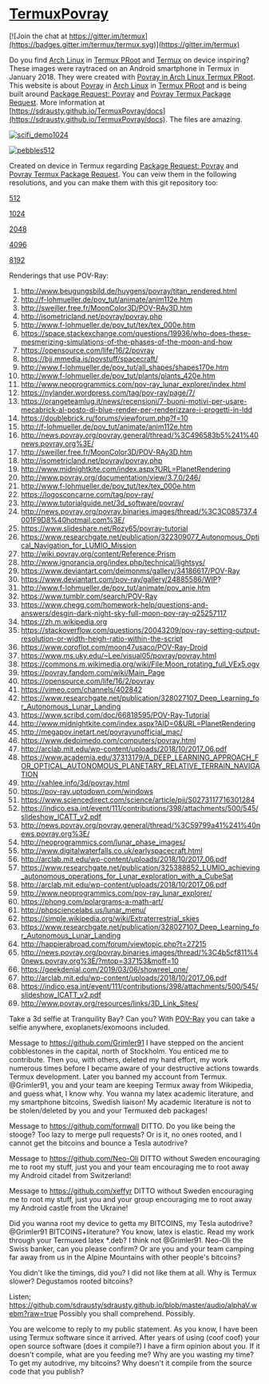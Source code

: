 # [TermuxPovray](https://github.com/sdrausty/TermuxPovray)

[![Join the chat at https://gitter.im/termux](https://badges.gitter.im/termux/termux.svg)](https://gitter.im/termux)  

Do you find [Arch Linux](https://sdrausty.github.io/TermuxArch/) in [Termux PRoot](https://github.com/termux/proot) and [Termux](https://termux.com) on device inspiring?  These images were raytraced on an Android smartphone in Termux in January 2018.  They were created with [Povray in Arch Linux Termux PRoot](https://sdrausty.github.io/TermuxArch/). This website is about [Povray](https://github.com/POV-Ray) in [Arch Linux](https://sdrausty.github.io/TermuxArch/) in [Termux PRoot](https://github.com/termux/proot) and is being built around [Package Request: Povray](https://github.com/termux/termux-packages/issues/202) and [Povray Termux Package Request](https://github.com/POV-Ray/povray/issues/291).  More information at [https://sdrausty.github.io/TermuxPovray/docs](https://sdrausty.github.io/TermuxPovray/docs).  The files are amazing. 

[![scifi_demo1024](https://sdrausty.github.io/TermuxPovray/docs/files/scifi_demo/scifi_demo1024.png)](https://sdrausty.github.io/TermuxPovray/docs/files/scifi_demo/scifi_demo1024.png)

[![pebbles512](https://sdrausty.github.io/TermuxPovray/docs/files/pebbles/pebbles512.png)](https://sdrausty.github.io/TermuxPovray/docs/files/pebbles/pebbles512.png)

Created on device in Termux regarding [Package Request: Povray](https://github.com/termux/termux-packages/issues/202) and [Povray Termux Package Request](https://github.com/POV-Ray/povray/issues/291).  You can veiw them in the following resolutions, and you can make them with this git repository too:

[512](512)

[1024](1024)

[2048](2048)

[4096](4096)

[8192](8192)

Renderings that use POV-Ray:
1. http://www.beugungsbild.de/huygens/povray/titan_rendered.html
2. http://f-lohmueller.de/pov_tut/animate/anim112e.htm
3. http://sweiller.free.fr/MoonColor3D/POV-RAy3D.htm
4. http://isometricland.net/povray/povray.php
5. http://www.f-lohmueller.de/pov_tut/tex/tex_000e.htm
6. https://space.stackexchange.com/questions/19936/who-does-these-mesmerizing-simulations-of-the-phases-of-the-moon-and-how
7. https://opensource.com/life/16/2/povray
8. https://bjj.mmedia.is/povstuff/spacecraft/
9. http://www.f-lohmueller.de/pov_tut/all_shapes/shapes170e.htm
10. http://www.f-lohmueller.de/pov_tut/plants/plants_420e.htm
11. http://www.neoprogrammics.com/pov-ray_lunar_explorer/index.html
12. https://nylander.wordpress.com/tag/pov-ray/page/7/
13. https://orangeteamlug.it/news/recensioni/7-buoni-motivi-per-usare-mecabrick-al-posto-di-blue-render-per-renderizzare-i-progetti-in-ldd
14. https://doublebrick.ru/forums/viewforum.php?f=10
15. http://f-lohmueller.de/pov_tut/animate/anim112e.htm
16. http://news.povray.org/povray.general/thread/%3C496583b5%241%40news.povray.org%3E/
17. http://sweiller.free.fr/MoonColor3D/POV-RAy3D.htm
18. http://isometricland.net/povray/povray.php
19. http://www.midnightkite.com/index.aspx?URL=PlanetRendering
20. http://www.povray.org/documentation/view/3.7.0/246/
21. http://www.f-lohmueller.de/pov_tut/tex/tex_000e.htm
22. https://logosconcarne.com/tag/pov-ray/
23. http://www.tutorialguide.net/3d_software/povray/
24. http://news.povray.org/povray.binaries.images/thread/%3C3C085737.4001F9D8%40hotmail.com%3E/
25. https://www.slideshare.net/Rozy65/povray-tutorial
26. https://www.researchgate.net/publication/322309077_Autonomous_Optical_Navigation_for_LUMIO_Mission
27. http://wiki.povray.org/content/Reference:Prism
28. http://www.ignorancia.org/index.php/technical/lightsys/
29. https://www.deviantart.com/deimonms/gallery/34186617/POV-Ray
30. https://www.deviantart.com/pov-ray/gallery/24885586/WIP?
31. http://www.f-lohmueller.de/pov_tut/animate/pov_anie.htm
32. https://www.tumblr.com/search/POV-Ray
33. https://www.chegg.com/homework-help/questions-and-answers/desgin-dark-night-sky-full-moon-pov-ray-q25257117
34. https://zh.m.wikipedia.org
35. https://stackoverflow.com/questions/20043209/pov-ray-setting-output-resolution-or-width-heigh-ratio-within-the-script
36. https://www.coroflot.com/moon47usaco/POV-Ray-Droid
37. https://www.ms.uky.edu/~Lee/visual05/povray/povray.html
38. https://commons.m.wikimedia.org/wiki/File:Moon_rotating_full_VEx5.ogv
39. https://povray.fandom.com/wiki/Main_Page
40. https://opensource.com/life/16/2/povray
41. https://vimeo.com/channels/402842
42. https://www.researchgate.net/publication/328027107_Deep_Learning_for_Autonomous_Lunar_Landing
43. https://www.scribd.com/doc/66818595/POV-Ray-Tutorial
44. http://www.midnightkite.com/index.aspx?AID=0&URL=PlanetRendering
45. http://megapov.inetart.net/povrayunofficial_mac/
46. https://www.dedoimedo.com/computers/povray.html
47. http://arclab.mit.edu/wp-content/uploads/2018/10/2017_06.pdf
48. https://www.academia.edu/37313179/A_DEEP_LEARNING_APPROACH_FOR_OPTICAL_AUTONOMOUS_PLANETARY_RELATIVE_TERRAIN_NAVIGATION
49. http://xahlee.info/3d/povray.html
50. https://pov-ray.uptodown.com/windows
51. https://www.sciencedirect.com/science/article/pii/S0273117716301284
52. https://indico.esa.int/event/111/contributions/398/attachments/500/545/slideshow_ICATT_v2.pdf
53. http://news.povray.org/povray.general/thread/%3C59799a41%241%40news.povray.org%3E/
54. http://neoprogrammics.com/lunar_phase_images/
55. http://www.digitalwaterfalls.co.uk/earlyspacecraft.html
56. http://arclab.mit.edu/wp-content/uploads/2018/10/2017_06.pdf
57. https://www.researchgate.net/publication/325388852_LUMIO_achieving_autonomous_operations_for_Lunar_exploration_with_a_CubeSat
58. http://arclab.mit.edu/wp-content/uploads/2018/10/2017_06.pdf
59. http://www.neoprogrammics.com/pov-ray_lunar_explorer/
60. https://phong.com/polargrams-a-math-art/
61. http://phpsciencelabs.us/lunar_menu/
62. https://simple.wikipedia.org/wiki/Extraterrestrial_skies
63. https://www.researchgate.net/publication/328027107_Deep_Learning_for_Autonomous_Lunar_Landing
64. http://happierabroad.com/forum/viewtopic.php?t=27215
65. http://news.povray.org/povray.binaries.images/thread/%3C4b5cf811%40news.povray.org%3E/?mtop=337153&moff=10
66. https://geekdenial.com/2019/03/06/showreel_one/
67. http://arclab.mit.edu/wp-content/uploads/2018/10/2017_06.pdf
68. https://indico.esa.int/event/111/contributions/398/attachments/500/545/slideshow_ICATT_v2.pdf
69. http://www.povray.org/resources/links/3D_Link_Sites/

Take a 3d selfie at Tranquility Bay?  Can you?  With [POV-Ray](https://github.com/POV-Ray/povray) you can take a selfie anywhere, exoplanets/exomoons included.


Message to https://github.com/Grimler91 I have stepped on the ancient cobblestones in the capital, north of Stockholm. You enticed me to contribute. Then you, with others, deleted my hard effort, my work numerous times before I became aware of your destructive actions towards Termux development. Later you banned my account from Termux. @Grimler91, you and your team are keeping Termux away from Wikipedia, and guess what, I know why. You wanna my latex academic literature, and my smartphone bitcoins, Swedish liaison! My academic literature is not to be stolen/deleted by you and your Termuxed deb packages!

Message to https://github.com/fornwall DITTO. Do you like being the stooge? Too lazy to merge pull requests? Or is it, no ones rooted, and I cannot get the bitcoins and bounce a Tesla autodrive?

Message to https://github.com/Neo-Oli DITTO without Sweden encouraging me to root my stuff, just you and your team encouraging me to root away my Android citadel from Switzerland!

Message to https://github.com/xeffyr DITTO without Sweden encouraging me to root my stuff, just you and your group encouraging me to root away my Android castle from the Ukraine!

Did you wanna root my device to getta my BITCOINS, my Tesla autodrive? @Grimler91 BITCOINS+literature? You know, latex is elastic. Read my work through your Termuxed latex *.deb? I think not @Grimler91. Neo-Oli the Swiss banker, can you please confirm? Or are you and your team camping far away from us in the Alpine Mountains with other people's bitcoins?

You didn't like the timings, did you? I did not like them at all. Why is Termux slower? Degustamos rooted bitcoins?

Listen; https://github.com/sdrausty/sdrausty.github.io/blob/master/audio/alphaV.webm?raw=true Possibly you shall comprehend. Possibly.

You are welcome to reply to my public statement. As you know, I have been using Termux software since it arrived. After years of using (coof coof) your open source software (does it compile?) I have a firm opinion about you. If it doesn't compile, what are you feeding me? Why are you wasting my time? To get my autodrive, my bitcoins? Why doesn't it compile from the source code that you publish?
